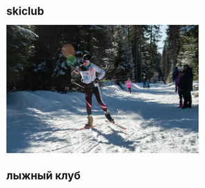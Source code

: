 # skiclub
![](https://github.com/maratamal/skiclub/blob/786820f65a21c748c183a23e5bd3797e4396b86e/26.jpg)
# лыжный клуб

